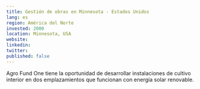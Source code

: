 ```yaml
---
title: Gestión de obras en Minnesota - Estados Unidos
lang: es
region: América del Norte
invested: 2000
location: Minnesota, USA
website:
linkedin:
twitter:
published: false
---
```


Agro Fund One tiene la oportunidad de desarrollar instalaciones de cultivo interior en dos emplazamientos que funcionan con energía solar renovable.
